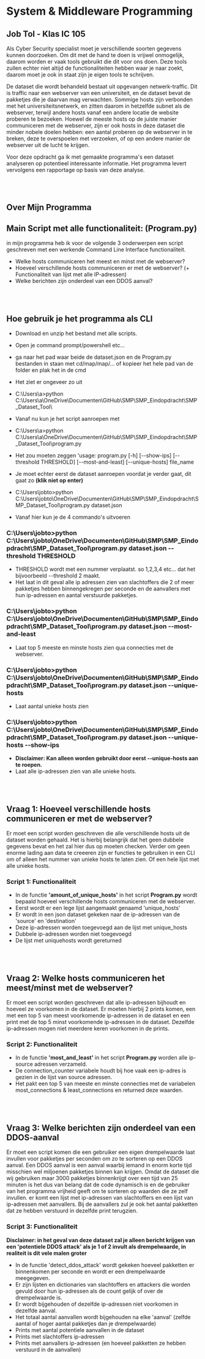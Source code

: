 # System & Middleware Programming
## Job Tol - Klas IC 105

Als Cyber Security specialist moet je verschillende soorten gegevens kunnen doorzoeken. Om dit met de hand te doen is vrijwel onmogelijk, daarom worden er vaak tools gebruikt die dit voor ons doen. Deze tools zullen echter niet altijd de functionaliteiten hebben waar je naar zoekt, daarom moet je ook in staat zijn je eigen tools te schrijven.

De dataset die wordt behandeld bestaat uit opgevangen netwerk-traffic. Dit is traffic naar een webserver van een universiteit, en
de dataset bevat de pakketjes die je daarvan mag verwachten. Sommige hosts zijn verbonden met het
universiteitsnetwerk, en zitten daarom in hetzelfde subnet als de webserver, terwijl andere hosts vanaf een
andere locatie de website proberen te bezoeken. Hoewel de meeste hosts op de juiste manier
communiceren met de webserver, zijn er ook hosts in deze dataset die minder nobele doelen hebben: een
aantal proberen op de webserver in te breken, deze te overspoelen met verzoeken, of op een andere manier
de webserver uit de lucht te krijgen.

Voor deze opdracht ga ik met gemaakte programma's een dataset analyseren op potentieel interessante
informatie. Het programma levert vervolgens een rapportage op basis van deze analyse.

<br>
<br>

## Over Mijn Programma
## Main Script met alle functionaliteit: (Program.py)
in mijn programma heb ik voor de volgende 3 onderwerpen een script geschreven met een werkende Command Line Interface functionaliteit.
- Welke hosts communiceren het meest en minst met de webserver?
- Hoeveel verschillende hosts communiceren er met de webserver? (+ Functionaliteit van lijst met alle IP-adressen)
- Welke berichten zijn onderdeel van een DDOS aanval?

<br>
<br>

## Hoe gebruik je het programma als CLI
- Download en unzip het bestand met alle scripts.
- Open je command prompt/powershell etc...
- ga naar het pad waar beide de dataset.json en de Program.py bestanden in staan met cd/map/map/... of kopieer het hele pad van de folder en plak het in de cmd
  
- Het ziet er ongeveer zo uit
- C:\Users\a>python C:\Users\a\OneDrive\Documenten\GitHub\SMP\SMP_Eindopdracht\SMP_Dataset_Tool\
- Vanaf nu kun je het script aanroepen met
- C:\Users\a>python C:\Users\a\OneDrive\Documenten\GitHub\SMP\SMP_Eindopdracht\SMP_Dataset_Tool\program.py
- Het zou moeten zeggen 'usage: program.py [-h] [--show-ips] [--threshold THRESHOLD] [--most-and-least] [--unique-hosts] file_name
- Je moet echter eerst de dataset aanroepen voordat je verder gaat, dit gaat zo **(klik niet op enter)**
- C:\Users\jobto>python C:\Users\jobto\OneDrive\Documenten\GitHub\SMP\SMP_Eindopdracht\SMP_Dataset_Tool\program.py dataset.json

- Vanaf hier kun je de 4 commando's uitvoeren

### C:\Users\jobto>python C:\Users\jobto\OneDrive\Documenten\GitHub\SMP\SMP_Eindopdracht\SMP_Dataset_Tool\program.py dataset.json --threshold THRESHOLD
- THRESHOLD wordt met een nummer verplaatst. so 1,2,3,4 etc... dat het bijvoorbeeld --threshold 2 maakt.
- Het laat in dit geval alle ip adressen zien van slachtoffers die 2 of meer pakketjes hebben binnengekregen per seconde en de aanvallers met hun ip-adressen en aantal verstuurde pakketjes.

### C:\Users\jobto>python C:\Users\jobto\OneDrive\Documenten\GitHub\SMP\SMP_Eindopdracht\SMP_Dataset_Tool\program.py dataset.json --most-and-least
- Laat top 5 meeste en minste hosts zien qua connecties met de webserver.

### C:\Users\jobto>python C:\Users\jobto\OneDrive\Documenten\GitHub\SMP\SMP_Eindopdracht\SMP_Dataset_Tool\program.py dataset.json --unique-hosts
- Laat aantal unieke hosts zien
  
### C:\Users\jobto>python C:\Users\jobto\OneDrive\Documenten\GitHub\SMP\SMP_Eindopdracht\SMP_Dataset_Tool\program.py dataset.json --unique-hosts --show-ips
- **Disclaimer: Kan alleen worden gebruikt door eerst --unique-hosts aan te roepen.**
- Laat alle ip-adressen zien van alle unieke hosts.

<br>
<br>

## Vraag 1: Hoeveel verschillende hosts communiceren er met de webserver?
Er moet een script worden geschreven die alle verschillende hosts uit de dataset worden gehaald. Het is hierbij belangrijk dat het geen dubbele gegevens bevat en het
zal hier dus op moeten checken. Verder om geen enorme lading aan data te creeeren zijn er functies te gebruiken in een CLI om of alleen het nummer van unieke hosts te laten
zien. Of een hele lijst met alle unieke hosts.

### Script 1: Functionaliteit
- In de functie **'amount_of_unique_hosts'** in het script **Program.py** wordt bepaald hoeveel verschillende hosts communiceren met de webserver.
- Eerst wordt er een lege lijst aangemaakt genaamd 'unique_hosts'
- Er wordt in een json dataset gekeken naar de ip-adressen van de 'source' en 'destination'
- Deze ip-adressen worden toegevoegd aan de lijst met unique_hosts
- Dubbele ip-adressen worden niet toegevoegd
- De lijst met uniquehosts wordt gereturned

<br>
<br>

## Vraag 2: Welke hosts communiceren het meest/minst met de webserver?
Er moet een script worden geschreven dat alle ip-adressen bijhoudt en hoeveel ze voorkomen in de dataset. Er moeten hierbij 2 prints komen, een met een top 5 van meest voorkomende
ip-adressen in de dataset en een print met de top 5 minst voorkomende ip-adressen in de dataset. Dezelfde ip-adressen mogen niet meerdere keren voorkomen in de prints.

### Script 2: Functionaliteit
- In de functie **'most_and_least'** in het script **Program.py** worden alle ip-source adressen verzameld.
- De connection_counter variabele houdt bij hoe vaak een ip-adres is gezien in de lijst van source adressen.
- Het pakt een top 5 van meeste en minste connecties met de variabelen most_connections & least_connections en returned deze waarden.
  
<br>
<br>

## Vraag 3: Welke berichten zijn onderdeel van een DDOS-aanval 

Er moet een script komen die een gebruiker een eigen drempelwaarde laat invullen voor pakketjes per seconden om zo te sorteren op een DDOS aanval. Een DDOS aanval is een aanval
waarbij iemand in enorm korte tijd misschien wel miljoenen pakketjes binnen kan krijgen. Omdat de dataset die wij gebruiken maar 3000 pakketjes binnenkrijgt over een tijd van 25 minuten
is het dus van belang dat de code dynamisch is en de gebruiker van het programma vrijheid geeft om te sorteren op waarden die ze zelf invullen. er komt een lijst met ip-adressen van 
slachtoffers en een lijst van ip-adressen met aanvallers. Bij de aanvallers zul je ook het aantal pakketten dat ze hebben verstuurd in dezelfde print terugzien.

### Script 3: Functionaliteit
**Disclaimer: in het geval van deze dataset zal je alleen bericht krijgen van een 'potentiele DDOS attack' als je 1 of 2 invult als drempelwaarde, in realiteit is dit vele malen groter**
- In de functie 'detect_ddos_attack' wordt gekeken hoeveel pakketten er binnenkomen per seconde en wordt er een drempelwaarde meegegeven.
- Er zijn lijsten en dictionaries van slachtoffers en attackers die worden gevuld door hun ip-adressen als de count gelijk of over de drempelwaarde is.
- Er wordt bijgehouden of dezelfde ip-adressen niet voorkomen in dezelfde aanval.
- Het totaal aantal aanvallen wordt bijgehouden na elke 'aanval' (zelfde aantal of hoger aantal pakketjes dan je drempelwaarde)
- Prints met aantal potentiele aanvallen in de dataset
- Prints met slachtoffers ip-adressen
- Prints met aanvallers ip-adressen (en hoeveel pakketten ze hebben verstuurd in de aanvallen)





